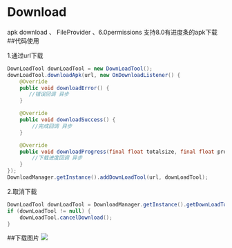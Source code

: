 # Download
apk download 、 FileProvider 、6.0permissions  支持8.0有进度条的apk下载
##代码使用

1.通过url下载
```Java
DownLoadTool downLoadTool = new DownLoadTool();
downLoadTool.downloadApk(url, new OnDownloadListener() {
    @Override
    public void downloadError() {
       //错误回调 异步
    }

    @Override
    public void downloadSuccess() {
        //完成回调 异步
    }

    @Override
    public void downloadProgress(final float totalsize, final float progress) {
        //下载进度回调 异步
    }
});
DownloadManager.getInstance().addDownLoadTool(url, downLoadTool);
```
2.取消下载
```Java
DownLoadTool downLoadTool = DownloadManager.getInstance().getDownLoadTool(url);
if (downLoadTool != null) {
    downLoadTool.cancelDownload();
}
```

##下载图片
![](https://github.com/wuzhenjiang/Download/develop/app/src/main/res/drawable/download_icon.png)

